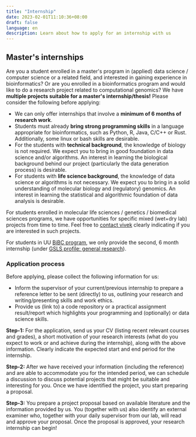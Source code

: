 ```yaml
---
title: "Internship"
date: 2023-02-01T11:10:36+08:00
draft: false
language: en
description: Learn about how to apply for an internship with us
---
```


## Master's internships

Are you a student enrolled in a master's program in (applied) data science / computer science or a related field, and interested in gaining experience in bioinformatics? Or are you enrolled in a bioinformatics program and would like to do a research project related to computational genomics? We have **multiple projects suitable for a master's internship/thesis!** Please consider the following before applying:

 - We can only offer internships that involve a **minimum of 6 months of research work**.
 - Students must already **bring strong programming skills** in a language appropriate for bioinformatics, such as Python, R, Java, C/C++ or Rust. Additionally, some linux or bash skills are desirable.
 - For the students with **technical background**, the knowledge of biology is not required. We expect you to bring in good foundation in data science and/or algorithms. An interest in learning the biological background behind our project (particularly the data generation process) is desirable.
 - For students with **life science background**, the knowledge of data science or algorithms is not necessary. We expect you to bring in a solid understanding of molecular biology and (regulatory) genomics. An interest in learning the statistical and algorithmic foundation of data analysis is desirable.

For students enrolled in molecular life sciences / genetics / biomedical sciences programs, we have opportunities for specific mixed (wet+dry lab) projects from time to time. Feel free to [contact vivek](mailto:v.bhardwaj@uu.nl) clearly indicating if you are interested in such projects.

For students in UU [BiBC program](https://www.uu.nl/en/masters/bioinformatics-and-biocomplexity), we only provide the second, 6 month internship (under [GSLS profile: general research](https://students.uu.nl/en/gsls/education/profiles/general-research-profile)).

### Application process

Before applying, please collect the following information for us:
 - Inform the supervisor of your current/previous internship to prepare a reference letter to be sent (directly) to us, outlining your research and writing/presenting skills and work ethics.
 - Provide us (link to) a code repository or a practical assignment result/report which highlights your programming and (optionally) or data science skills.

**Step-1:** For the application, send us your CV (listing recent relevant courses and grades), a short motivation of your research interests (what do you expect to work or and achieve during the internship), along with the above information. Clearly indicate the expected start and end period for the internship.

**Step-2:** After we have received your information (including the reference) and are able to accommodate you for the intended period, we can schedule a discussion to discuss potential projects that might be suitable and interesting for you. Once we have identified the project, you start preparing a proposal.

**Step-3:** You prepare a project proposal based on available literature and the information provided by us. You (together with us) also identify an external examiner who, together with your daily supervisor from our lab, will read and approve your proposal. Once the proposal is approved, your research internship can begin!
